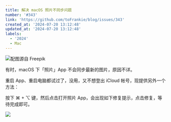 ```yaml
---
title: 解决 macOS 照片不同步问题
number: '#343'
link: 'https://github.com/toFrankie/blog/issues/343'
created_at: '2024-07-20 13:12:48'
updated_at: '2024-07-20 13:12:48'
labels:
  - '2024'
  - Mac
---
```



![配图源自 Freepik](https://cdn.jsdelivr.net/gh/toFrankie/blog@main/images/2024/7/1721452343453.jpg)

有时，macOS 下「照片」App 不会同步最新的图片，原因不详。

重启 App、重启电脑都试过了，没用，又不想登出 iCloud 帐号，现提供另外一个方法：

按下 ⌘ + ⌥ 键，然后点击打开照片 App，会出现如下修复提示，点击修复，等待完成即可。


![](https://cdn.jsdelivr.net/gh/toFrankie/blog@main/images/2024/7/1721451749739.png)
